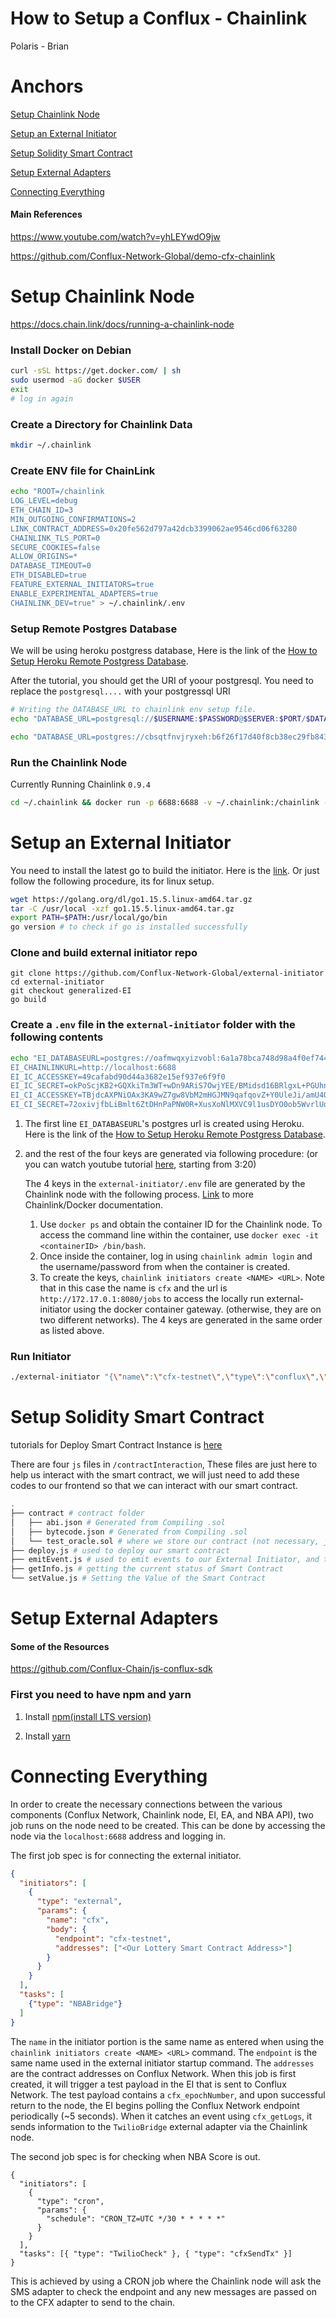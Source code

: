 # How to Setup a Conflux - Chainlink

Polaris - Brian

# Anchors

[Setup Chainlink Node](#setup-chainlink-node)

[Setup an External Initiator](#setup-an-external-initiator)

[Setup Solidity Smart Contract](#setup-solidity-smart-contract)

[Setup External Adapters](#setup-external-adapters)

[Connecting Everything](#connecting-everything)



#### Main References

https://www.youtube.com/watch?v=yhLEYwdO9jw

https://github.com/Conflux-Network-Global/demo-cfx-chainlink



# Setup Chainlink Node

https://docs.chain.link/docs/running-a-chainlink-node

### Install Docker on Debian

```bash
curl -sSL https://get.docker.com/ | sh
sudo usermod -aG docker $USER
exit
# log in again
```

### Create a Directory for Chainlink Data

```bash
mkdir ~/.chainlink
```

### Create ENV file for ChainLink

```bash
echo "ROOT=/chainlink
LOG_LEVEL=debug
ETH_CHAIN_ID=3
MIN_OUTGOING_CONFIRMATIONS=2
LINK_CONTRACT_ADDRESS=0x20fe562d797a42dcb3399062ae9546cd06f63280
CHAINLINK_TLS_PORT=0
SECURE_COOKIES=false
ALLOW_ORIGINS=*
DATABASE_TIMEOUT=0
ETH_DISABLED=true
FEATURE_EXTERNAL_INITIATORS=true
ENABLE_EXPERIMENTAL_ADAPTERS=true
CHAINLINK_DEV=true" > ~/.chainlink/.env
```

### Setup Remote Postgres Database

We will be using heroku postgress database, Here is the link of the [How to Setup Heroku Remote Postgress Database](https://dev.to/prisma/how-to-setup-a-free-postgresql-database-on-heroku-1dc1).

After the tutorial, you should get the URI of yoour postgresql. You need to replace the `postgresql....` with your postgressql URI

```bash
# Writing the DATABASE_URL to chainlink env setup file.
echo "DATABASE_URL=postgresql://$USERNAME:$PASSWORD@$SERVER:$PORT/$DATABASE" >> ~/.chainlink/.env

echo "DATABASE_URL=postgres://cbsqtfnvjryxeh:b6f26f17d40f8cb38ec29fb843cbedf1e307b1d94eaa6e09552c6f6258367517@ec2-52-71-153-228.compute-1.amazonaws.com:5432/deaarpo18a03ir" >> ~/.chainlink/.env
```

### Run the Chainlink Node

Currently Running Chainlink `0.9.4`

```bash
cd ~/.chainlink && docker run -p 6688:6688 -v ~/.chainlink:/chainlink -it --env-file=.env smartcontract/chainlink:0.9.4 local n
```



# Setup an External Initiator

You need to install the latest go to build the initiator. Here is the [link](https://golang.org/doc/install). Or just follow the following procedure, its for linux setup.

```bash
wget https://golang.org/dl/go1.15.5.linux-amd64.tar.gz
tar -C /usr/local -xzf go1.15.5.linux-amd64.tar.gz
export PATH=$PATH:/usr/local/go/bin
go version # to check if go is installed successfully
```

### Clone and build external initiator repo

```
git clone https://github.com/Conflux-Network-Global/external-initiator
cd external-initiator
git checkout generalized-EI
go build
```

### Create a `.env` file in the `external-initiator` folder with the following contents

```bash
echo "EI_DATABASEURL=postgres://oafmwqxyizvobl:6a1a78bca748d98a4f0ef744d2b6eefb5376172361c946375b3fe29e0c665504@ec2-52-203-165-126.compute-1.amazonaws.com:5432/d29qhrfqsjnh2
EI_CHAINLINKURL=http://localhost:6688
EI_IC_ACCESSKEY=49cafabd90d44a3682e15ef937e6f9f0
EI_IC_SECRET=okPoScjKB2+GQXkiTm3WT+wDn9ARiS7OwjYEE/BMidsd16BRlgxL+PGUhnzOJ1QB
EI_CI_ACCESSKEY=TBjdcAXPNiOAx3KA9wZ7gw8VbM2mHGJMN9qafqovZ+Y0UleJi/amU4OmuTbR7mmQ
EI_CI_SECRET=72oxivjfbLiBmlt6ZtDHnPaPNW0R+XusXoNlMXVC9l1usDYO0ob5WvrlUqZuLVQQ" > ~/external-initiator/.env
```

1. The first line `EI_DATABASEURL`'s postgres url is created using Heroku. Here is the link of the [How to Setup Heroku Remote Postgress Database](https://dev.to/prisma/how-to-setup-a-free-postgresql-database-on-heroku-1dc1).

2. and the rest of the four keys are generated via following procedure: (or you can watch youtube tutorial [here](https://www.youtube.com/watch?v=yhLEYwdO9jw), starting from 3:20)

   The 4 keys in the `external-initiator/.env` file are generated by the Chainlink node with the following process. [Link](https://docs.chain.link/docs/miscellaneous) to more Chainlink/Docker documentation.

   1. Use `docker ps` and obtain the container ID for the Chainlink node. To access the command line within the container, use `docker exec -it <containerID> /bin/bash`.
   2. Once inside the container, log in using `chainlink admin login` and the username/password from when the container is created.
   3. To create the keys, `chainlink initiators create <NAME> <URL>`. Note that in this case the name is `cfx` and the url is `http://172.17.0.1:8080/jobs` to access the locally run external-initiator using the docker container gateway. (otherwise, they are on two different networks). The 4 keys are generated in the same order as listed above.

### Run Initiator

```bash
./external-initiator "{\"name\":\"cfx-testnet\",\"type\":\"conflux\",\"url\":\"http://test.confluxrpc.org\"}" --chainlinkurl "http://localhost:6688/"
```



# Setup Solidity Smart Contract

tutorials for Deploy Smart Contract Instance is [here](https://conflux-chain.github.io/conflux-doc/javascript-example/)

There are four `js` files in `/contractInteraction`, These files are just here to help us interact with the smart contract, we will just need to add these codes to our frontend so that we can interact with our smart contract.

```bash
.
├── contract # contract folder
│   ├── abi.json # Generated from Compiling .sol
│   ├── bytecode.json # Generated from Compiling .sol
│   └── test_oracle.sol # where we store our contract (not necessary, just here to demo)
├── deploy.js # used to deploy our smart contract
├── emitEvent.js # used to emit events to our External Initiator, and to Chainlink Node...
├── getInfo.js # getting the current status of Smart Contract
└── setValue.js # Setting the Value of the Smart Contract
```

# Setup External Adapters

#### Some of the Resources

https://github.com/Conflux-Chain/js-conflux-sdk

### First you need to have npm and yarn

1. Install [npm(install LTS version)](https://tecadmin.net/install-latest-nodejs-npm-on-debian/)

2. Install [yarn](https://tecadmin.net/install-yarn-debian/)



# Connecting Everything

In order to create the necessary connections between the various components (Conflux Network, Chainlink node, EI, EA, and NBA API), two job runs on the node need to be created. This can be done by accessing the node via the `localhost:6688` address and logging in.

The first job spec is for connecting the external initiator.

```json
{
  "initiators": [
    {
      "type": "external",
      "params": {
        "name": "cfx",
        "body": {
          "endpoint": "cfx-testnet",
          "addresses": ["<Our Lottery Smart Contract Address>"]
        }
      }
    }
  ],
  "tasks": [
    {"type": "NBABridge"}
  ]
}
```

The `name` in the initiator portion is the same name as entered when using the `chainlink initiators create <NAME> <URL>` command. The `endpoint` is the same name used in the external initiator startup command. The `addresses` are the contract addresses on Conflux Network. When this job is first created, it will trigger a test payload in the EI that is sent to Conflux Network. The test payload contains a `cfx_epochNumber`, and upon successful return to the node, the EI begins polling the Conflux Network endpoint periodically (~5 seconds). When it catches an event using `cfx_getLogs`, it sends information to the `TwilioBridge` external adapter via the Chainlink node.

The second job spec is for checking when NBA Score is out.

```
{
  "initiators": [
    {
      "type": "cron",
      "params": {
        "schedule": "CRON_TZ=UTC */30 * * * * *"
      }
    }
  ],
  "tasks": [{ "type": "TwilioCheck" }, { "type": "cfxSendTx" }]
}
```

This is achieved by using a CRON job where the Chainlink node will ask the SMS adapter to check the endpoint and any new messages are passed on to the CFX adapter to send to the chain.